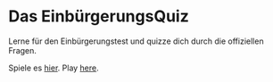 # Das EinbürgerungsQuiz

Lerne für den Einbürgerungstest und quizze dich durch die offiziellen Fragen.

Spiele es [hier](https://mdreier.github.io/einbuergerungsQuiz/). Play [here](https://mdreier.github.io/einbuergerungsQuiz/).